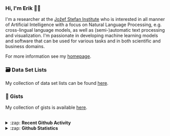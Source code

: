 ### Hi, I'm Erik 👋🏼 

I'm a researcher at the [Jožef Stefan Institute][job] who is interested in all manner of Artificial Intelligence with a focus on Natural Language Processing, e.g. cross-lingual language models, as well as (semi-)automatic text processing and visualization. I'm passionate in developing machine learning models and software that can be used for various tasks and in both scientific and business domains.

For more information see my [homepage][homepage].

### 🗃️ Data Set Lists
My collection of data set lists can be found [here][datasets].

### 🔖 Gists
My collection of gists is available [here][gists].

<br />

<details>
  <summary>:zap: <b>Recent Github Activity</b></summary>
  
<!--START_SECTION:activity-->
1. ❗️ Closed issue [#6](https://github.com/Infominer-JSI/infominer/issues/6) in [Infominer-JSI/infominer](https://github.com/Infominer-JSI/infominer)
2. 🗣 Commented on [#6](https://github.com/Infominer-JSI/infominer/issues/6) in [Infominer-JSI/infominer](https://github.com/Infominer-JSI/infominer)
3. 🎉 Merged PR [#23](https://github.com/Infominer-JSI/infominer/pull/23) in [Infominer-JSI/infominer](https://github.com/Infominer-JSI/infominer)
4. 💪 Opened PR [#23](https://github.com/Infominer-JSI/infominer/pull/23) in [Infominer-JSI/infominer](https://github.com/Infominer-JSI/infominer)
5. 🎉 Merged PR [#1](https://github.com/Infominer-JSI/gui-client/pull/1) in [Infominer-JSI/gui-client](https://github.com/Infominer-JSI/gui-client)
<!--END_SECTION:activity-->

</details>

<details>
  <summary>:zap: <b>Github Statistics</b></summary>
  
  <img align="left" alt="codeSTACKr's Github Stats" src="https://github-readme-stats.vercel.app/api?username=eriknovak&show_icons=true&theme=buefy&hide_border=true" />

</details>

[job]: https://ailab.ijs.si/
[homepage]: https://ailab.ijs.si/eriknovak/
[gists]: https://gist.github.com/ErikNovak
[datasets]: ./datasets/README.md
